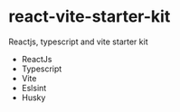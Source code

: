 # react-vite-starter-kit
Reactjs, typescript and vite starter kit 

- ReactJs
- Typescript 
- Vite
- Eslsint 
- Husky 
